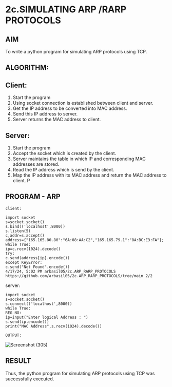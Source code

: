 # 2c.SIMULATING ARP /RARP PROTOCOLS
## AIM
To write a python program for simulating ARP protocols using TCP.
## ALGORITHM:
## Client:
1. Start the program
2. Using socket connection is established between client and server.
3. Get the IP address to be converted into MAC address.
4. Send this IP address to server.
5. Server returns the MAC address to client.
## Server:
1. Start the program
2. Accept the socket which is created by the client.
3. Server maintains the table in which IP and corresponding MAC addresses are
stored.
4. Read the IP address which is send by the client.
5. Map the IP address with its MAC address and return the MAC address to client.
P

## PROGRAM - ARP

``` 
client: 
 
import socket                                                              
s=socket.socket() 
s.bind(('localhost',8000)) 
s.listen(5) 
c,addr=s.accept() 
address={"165.165.80.80":"6A:08:AA:C2","165.165.79.1":"8A:BC:E3:FA"}; 
while True: 
ip=c.recv(1024).decode() 
try: 
c.send(address[ip].encode()) 
except KeyError: 
c.send("Not Found".encode()) 
4/17/24, 5:02 PM arbasil05/2c.ARP_RARP_PROTOCOLS 
https://github.com/arbasil05/2c.ARP_RARP_PROTOCOLS/tree/main 2/2 
 ```
 
server: 
 ```
import socket                                                              
s=socket.socket() 
s.connect(('localhost',8000)) 
while True: 
REG NO: 
ip=input("Enter logical Address : ") 
s.send(ip.encode()) 
print("MAC Address",s.recv(1024).decode())
```
```
OUTPUT:
```
![Screenshot (305)](https://github.com/Ragavan762006/2c.ARP_RARP_PROTOCOLS/assets/144870714/79c9f02a-fb08-4d2b-8555-719fa93ef7f4)
## RESULT
Thus, the python program for simulating ARP protocols using TCP was successfully 
executed.
